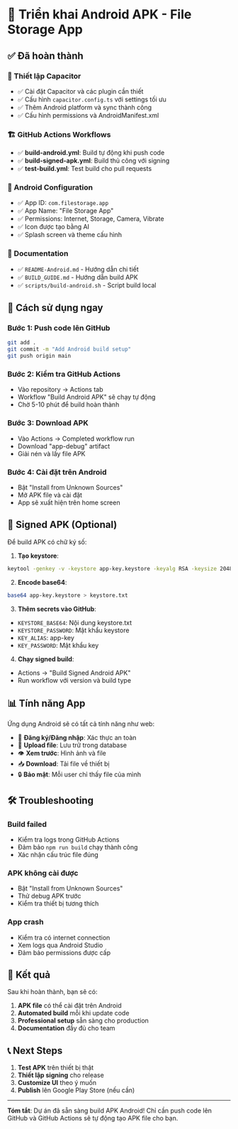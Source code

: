 # 🚀 Triển khai Android APK - File Storage App

## ✅ Đã hoàn thành

### 🔧 Thiết lập Capacitor
- ✅ Cài đặt Capacitor và các plugin cần thiết
- ✅ Cấu hình `capacitor.config.ts` với settings tối ưu
- ✅ Thêm Android platform và sync thành công
- ✅ Cấu hình permissions và AndroidManifest.xml

### 🏗️ GitHub Actions Workflows
- ✅ **build-android.yml**: Build tự động khi push code
- ✅ **build-signed-apk.yml**: Build thủ công với signing
- ✅ **test-build.yml**: Test build cho pull requests

### 📱 Android Configuration
- ✅ App ID: `com.filestorage.app`
- ✅ App Name: "File Storage App"
- ✅ Permissions: Internet, Storage, Camera, Vibrate
- ✅ Icon được tạo bằng AI
- ✅ Splash screen và theme cấu hình

### 📄 Documentation
- ✅ `README-Android.md` - Hướng dẫn chi tiết
- ✅ `BUILD_GUIDE.md` - Hướng dẫn build APK
- ✅ `scripts/build-android.sh` - Script build local

## 🎯 Cách sử dụng ngay

### Bước 1: Push code lên GitHub
```bash
git add .
git commit -m "Add Android build setup"
git push origin main
```

### Bước 2: Kiểm tra GitHub Actions
- Vào repository → Actions tab
- Workflow "Build Android APK" sẽ chạy tự động
- Chờ 5-10 phút để build hoàn thành

### Bước 3: Download APK
- Vào Actions → Completed workflow run
- Download "app-debug" artifact
- Giải nén và lấy file APK

### Bước 4: Cài đặt trên Android
- Bật "Install from Unknown Sources" 
- Mở APK file và cài đặt
- App sẽ xuất hiện trên home screen

## 🔐 Signed APK (Optional)

Để build APK có chữ ký số:

1. **Tạo keystore**:
```bash
keytool -genkey -v -keystore app-key.keystore -keyalg RSA -keysize 2048 -validity 10000 -alias app-key
```

2. **Encode base64**:
```bash
base64 app-key.keystore > keystore.txt
```

3. **Thêm secrets vào GitHub**:
- `KEYSTORE_BASE64`: Nội dung keystore.txt
- `KEYSTORE_PASSWORD`: Mật khẩu keystore
- `KEY_ALIAS`: app-key  
- `KEY_PASSWORD`: Mật khẩu key

4. **Chạy signed build**:
- Actions → "Build Signed Android APK"
- Run workflow với version và build type

## 📊 Tính năng App

Ứng dụng Android sẽ có tất cả tính năng như web:

- 👤 **Đăng ký/Đăng nhập**: Xác thực an toàn
- 📁 **Upload file**: Lưu trữ trong database
- 👁️ **Xem trước**: Hình ảnh và file
- 📥 **Download**: Tải file về thiết bị
- 🔒 **Bảo mật**: Mỗi user chỉ thấy file của mình

## 🛠️ Troubleshooting

### Build failed
- Kiểm tra logs trong GitHub Actions
- Đảm bảo `npm run build` chạy thành công
- Xác nhận cấu trúc file đúng

### APK không cài được
- Bật "Install from Unknown Sources"
- Thử debug APK trước
- Kiểm tra thiết bị tương thích

### App crash
- Kiểm tra có internet connection
- Xem logs qua Android Studio
- Đảm bảo permissions được cấp

## 🎉 Kết quả

Sau khi hoàn thành, bạn sẽ có:

1. **APK file** có thể cài đặt trên Android
2. **Automated build** mỗi khi update code  
3. **Professional setup** sẵn sàng cho production
4. **Documentation** đầy đủ cho team

## 📞 Next Steps

1. **Test APK** trên thiết bị thật
2. **Thiết lập signing** cho release
3. **Customize UI** theo ý muốn
4. **Publish** lên Google Play Store (nếu cần)

---

**Tóm tắt**: Dự án đã sẵn sàng build APK Android! Chỉ cần push code lên GitHub và GitHub Actions sẽ tự động tạo APK file cho bạn.